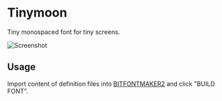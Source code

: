 Tinymoon
========

Tiny monospaced font for tiny screens.

![Screenshot](https://dl.dropboxusercontent.com/u/31448207/imgs/Photo%202014-8-21%20%E4%B8%8A%E5%8D%881%2042%2006.jpg)

Usage
-----

Import content of definition files into [BITFONTMAKER2](http://www.pentacom.jp/pentacom/bitfontmaker2/) and click "BUILD FONT".
